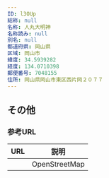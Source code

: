```yaml
---
ID: l3OUp
総称: null
名称: 人丸大明神
名称読み: null
別名: null
都道府県: 岡山県
区域: 岡山市
緯度: 34.5939282
経度: 134.0710398
郵便番号: 7048155
住所: 岡山県岡山市東区西片岡２０７７
---
```


## その他

### 参考URL

| URL | 説明          |
| --- | ------------- |
|     | OpenStreetMap |
